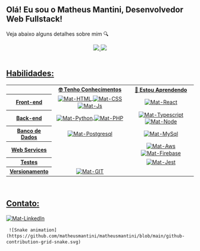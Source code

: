 <h2>Olá! Eu sou o Matheus Mantini, Desenvolvedor Web Fullstack!</h2>
<p>Veja abaixo alguns detalhes sobre mim 🔍</p>

<div align="center">
  <a href="https://github.com/matheusmantini">
  <img height="180em" src="https://github-readme-stats.vercel.app/api?username=matheusmantini&show_icons=true&theme=dark&include_all_commits=true&count_private=true"/>
  <img height="180em" src="https://github-readme-stats.vercel.app/api/top-langs/?username=matheusmantini&layout=compact&langs_count=7&theme=dark"/>
</div>
  
  
  <div style="display: inline_block;"><br>
    <h2>Habilidades: </h2>
    <table align="center">
  <tr>
    <td></td>
    <th scope="col">🤓 Tenho Conhecimentos</th>
    <th scope="col">🧐 Estou Aprendendo</th>
  </tr>
  <tr align="center">
    <th scope="row">Front-end</th>
    <td align="center">
      <img align="center" alt="Mat-HTML" title="HTML5" src="https://www.vectorlogo.zone/logos/w3_html5/w3_html5-icon.svg"/>
      <img align="center" alt="Mat-CSS" title="CSS" src="https://www.vectorlogo.zone/logos/w3_css/w3_css-icon.svg"/>
      <img align="center" alt="Mat-Js" title="JAVASCRIPT" width= 62; src="https://upload.vectorlogo.zone/logos/javascript/images/239ec8a4-163e-4792-83b6-3f6d96911757.svg"/>
    </td>
    <td align="center">
      <img align="center" alt="Mat-React" title="REACT" src="https://www.vectorlogo.zone/logos/reactjs/reactjs-icon.svg"/>
    </td>
  </tr>
  <tr>
    <th scope="row">Back-end</th>
    <td align="center">
      <img align="center" alt="Mat-Python" title="PYTHON" src="https://www.vectorlogo.zone/logos/python/python-icon.svg"/>
      <img align="center" alt="Mat-PHP" title="PHP" src="https://www.vectorlogo.zone/logos/php/php-icon.svg"/>
    </td>
    <td align="center">
      <img align="center" alt="Mat-Typescript" title="TYPESCRIPT" src="https://www.vectorlogo.zone/logos/typescriptlang/typescriptlang-icon.svg"/>
      <img align="center" alt="Mat-Node" title="NODE JS" src="https://www.vectorlogo.zone/logos/nodejs/nodejs-icon.svg"/>      
    </td>
  </tr>
  <tr>
    <th scope="row">Banco de Dados</th>
    <td align="center">      
      <img align="center" alt="Mat-Postgresql" title="POSTGRESQL" src="https://www.vectorlogo.zone/logos/postgresql/postgresql-icon.svg"/>    
    </td>
    <td align="center">
      <img align="center" alt="Mat-MySql" title="MYSQL" src="https://www.vectorlogo.zone/logos/mysql/mysql-icon.svg"/>
    </td>
  </tr>
  <tr>
    <th scope="row">Web Services</th>
    <td align="center">
    </td>
    <td align="center">
      <img align="center" alt="Mat-Aws" title="AWS" src="https://www.vectorlogo.zone/logos/amazon_aws/amazon_aws-icon.svg"/>
      <img align="center" alt="Mat-Firebase" title="FIREBASE" src="https://www.vectorlogo.zone/logos/firebase/firebase-icon.svg"/>
    </td>
  </tr>
  <tr>
    <th scope="row">Testes</th>
    <td align="center">    
    </td>
    <td align="center">    
      <img align="center" alt="Mat-Jest" title="JEST" src="https://www.vectorlogo.zone/logos/jestjsio/jestjsio-icon.svg"/>
    </td>
  </tr>
  <tr>
    <th scope="row">Versionamento</th>
    <td align="center">
      <img align="center" alt="Mat-GIT" title="GIT" src="https://www.vectorlogo.zone/logos/git-scm/git-scm-icon.svg"/>
    </td>
    <td align="center">
    </td>
  </tr>
</table>
  </div>
  
  <div style="display: inline_block;"><br>
    <h2>Contato: </h2>
    <a target="_blank" href="https://www.linkedin.com/in/matheusmantini/">
    <img align="center" alt="Mat-LinkedIn" title="LinkedIn" src="https://www.vectorlogo.zone/logos/linkedin/linkedin-ar21.svg" />
    </a>
    
    
    
     ![Snake animation](https://github.com/matheusmantini/matheusmantini/blob/main/github-contribution-grid-snake.svg)
  </div>
  
 
